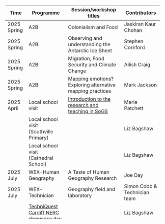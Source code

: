 | Time | Programme  | Session/workshop titles             | Contributors | 
|------|------------|-------------------------------------|--------------| 
|2025 Spring|A2B|Colonialism and Food|Jaskiran Kaur Chohan|
|2025 Spring|A2B|Observing and understanding the Antarctic Ice Sheet|Stephen Cornford |
|2025 Spring|A2B|Migration, Food Security and Climate Change|Ailish Craig|
|2025 Spring|A2B|Mapping emotions? Exploring alternative mapping practices|Mark Jackson|
|2025 April|Local school visit|[Introduction to the research and teaching in SoGS](https://uob-my.sharepoint.com/:p:/g/personal/mp12856_bristol_ac_uk/EcIR3oXvJaZFv0CDtliPyMYBSdFb6DVcPNot4DdlgOWZhg?CID=15f1967f-f0d2-5f38-d95e-e52678c0a6ee)|Merle Patchett|
|  |Local school visit (Southville Primary)|  |Liz Bagshaw|
|  |Local school visit (Cathedral School)|  |Liz Bagshaw|
|2025 July|WEX-Human Geography|A Taste of Human Geography Research|Joe Day|
|2025 July|WEX-Technician|Geography field and laboratory|Simon Cobb & Technician team|
|  |[TechniQuest Cardiff NERC showcase day](https://www.ukri.org/news/announcing-explore-our-planet-public-event/)|  |Liz Bagshaw|
|  |[Natural History Museum Generation Hope event](https://www.nhm.ac.uk/events/its-not-all-doom-and-gloom.html)|  |Liz Bagshaw|
|  |Houses of Parliament UKRI research showcase|  |Liz Bagshaw|
